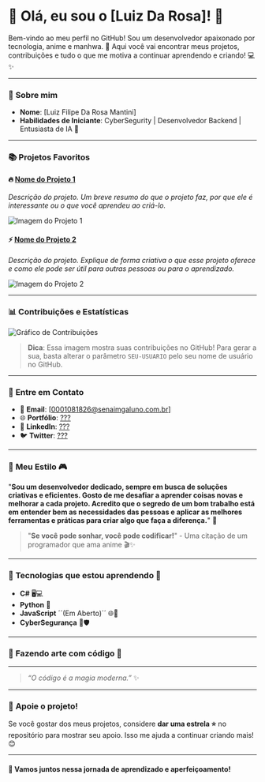 # 👾 Olá, eu sou o **[Luiz Da Rosa]**! 👾

Bem-vindo ao meu perfil no GitHub! Sou um desenvolvedor apaixonado por tecnologia, anime e manhwa. 🌸 Aqui você vai encontrar meus projetos, contribuições e tudo o que me motiva a continuar aprendendo e criando! 💻✨

---

### 🌟 **Sobre mim**

- **Nome**: [Luiz Filipe Da Rosa Mantini]
- **Habilidades de Iniciante**: CyberSegurity | Desenvolvedor Backend | Entusiasta de IA 🤖

---

### 📚 **Projetos Favoritos**

#### 🔥 [**Nome do Projeto 1**](link-para-o-repositorio) 
_Descrição do projeto. Um breve resumo do que o projeto faz, por que ele é interessante ou o que você aprendeu ao criá-lo._

![Imagem do Projeto 1](https://tecnogeek.com.br/wp-content/uploads/2023/06/Douluo-Dalu.jpg)

#### ⚡ [**Nome do Projeto 2**](link-para-o-repositorio)
_Descrição do projeto. Explique de forma criativa o que esse projeto oferece e como ele pode ser útil para outras pessoas ou para o aprendizado._

![Imagem do Projeto 2](https://i.ytimg.com/vi/bsDX_AGWTAY/maxresdefault.jpg)

---

### 📊 **Contribuições e Estatísticas**

![Gráfico de Contribuições](https://github-readme-stats.vercel.app/api?username=LuizFRosa&show_icons=true&hide_title=true&count_private=true&hide=prs)

> **Dica**: Essa imagem mostra suas contribuições no GitHub! Para gerar a sua, basta alterar o parâmetro `SEU-USUARIO` pelo seu nome de usuário no GitHub.

---

### 💫 **Entre em Contato**

- 💌 **Email**: [0001081826@senaimgaluno.com.br]
- 🌐 **Portfólio**: [???](https://seu-portfolio.com)
- 🔗 **LinkedIn**: [???](https://linkedin.com/in/seu-linkedin)
- 🐦 **Twitter**: [???](https://twitter.com/seu-twitter)

---

### 📖 **Meu Estilo** 🎮

"**Sou um desenvolvedor dedicado, sempre em busca de soluções criativas e eficientes. Gosto de me desafiar a aprender coisas novas e melhorar a cada projeto. Acredito que o segredo de um bom trabalho está em entender bem as necessidades das pessoas e aplicar as melhores ferramentas e práticas para criar algo que faça a diferença.**" 👾

> "**Se você pode sonhar, você pode codificar!**" - Uma citação de um programador que ama anime 🎬✨

---

### 🚀 **Tecnologias que estou aprendendo** 🌱

- **C#** 🖥️💻
- **Python** 🐍
- **JavaScript** ´´(Em Aberto)´´ 🌐🔧
- **CyberSegurança** 🔐🛡️

---

### 🎨 **Fazendo arte com código** 🎨

---

> *“O código é a magia moderna.”* ✨

---

### 💖 **Apoie o projeto!**
Se você gostar dos meus projetos, considere **dar uma estrela ⭐** no repositório para mostrar seu apoio. Isso me ajuda a continuar criando mais! 😊

---

#### 🖤 **Vamos juntos nessa jornada de aprendizado e aperfeiçoamento!**

